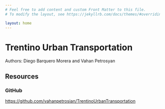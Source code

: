 ```yaml
---
# Feel free to add content and custom Front Matter to this file.
# To modify the layout, see https://jekyllrb.com/docs/themes/#overriding-theme-defaults

layout: home
---
```

# Trentino Urban Transportation

Authors: Diego Barquero Morera and Vahan Petrosyan

## Resources

### GitHub
<https://github.com/vahanpetrosian/TrentinoUrbanTransportation>
